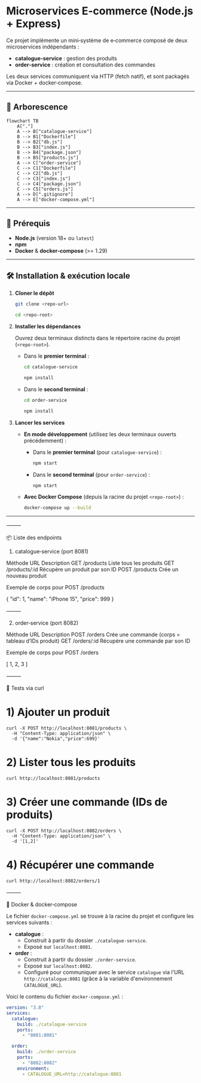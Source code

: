 # Microservices E‑commerce (Node.js + Express)

Ce projet implémente un mini‑système de e‑commerce composé de deux microservices indépendants :

- **catalogue‑service** : gestion des produits  
- **order‑service** : création et consultation des commandes

Les deux services communiquent via HTTP (fetch natif), et sont packagés via Docker + docker‑compose.

---

## 🌳 Arborescence

```mermaid
flowchart TB
    A["."] 
    A --> B["catalogue-service"]
    B --> B1["Dockerfile"]
    B --> B2["db.js"]
    B --> B3["index.js"]
    B --> B4["package.json"]
    B --> B5["products.js"]
    A --> C["order-service"]
    C --> C1["Dockerfile"]
    C --> C2["db.js"]
    C --> C3["index.js"]
    C --> C4["package.json"]
    C --> C5["orders.js"]
    A --> D[".gitignore"]
    A --> E["docker-compose.yml"]
```

---

## 🚀 Prérequis

- **Node.js** (version 18+ ou `latest`)  
- **npm**  
- **Docker** & **docker‑compose** (>= 1.29)

---

## 🛠 Installation & exécution locale

1.  **Cloner le dépôt**
    ```bash
    git clone <repo-url>
    ```
    ```bash
    cd <repo-root>
    ```

2.  **Installer les dépendances**

    Ouvrez deux terminaux distincts dans le répertoire racine du projet (`<repo-root>`).

    *   Dans le **premier terminal** :
        ```bash
        cd catalogue-service
        ```
        ```bash
        npm install
        ```
    *   Dans le **second terminal** :
        ```bash
        cd order-service
        ```
        ```bash
        npm install
        ```

3.  **Lancer les services**
    *   **En mode développement** (utilisez les deux terminaux ouverts précédemment) :

        *   Dans le **premier terminal** (pour `catalogue-service`) :
            ```bash
            npm start
            ```
        *   Dans le **second terminal** (pour `order-service`) :
            ```bash
            npm start
            ```

    *   **Avec Docker Compose** (depuis la racine du projet `<repo-root>`) :
        ```bash
        docker-compose up --build
        ```

---

⸻

📦 Liste des endpoints

1. catalogue‑service (port 8081)

Méthode	URL	Description
GET	/products	Liste tous les produits
GET	/products/:id	Récupère un produit par son ID
POST	/products	Crée un nouveau produit

Exemple de corps pour POST /products

{
    "id": 1,
    "name": "iPhone 15",
    "price": 999
}



⸻

2. order‑service (port 8082)

Méthode	URL	Description
POST	/orders	Crée une commande (corps = tableau d’IDs produit)
GET	/orders/:id	Récupère une commande par son ID

Exemple de corps pour POST /orders

[ 1, 2, 3 ]



⸻

🧪 Tests via curl

# 1) Ajouter un produit
```
curl -X POST http://localhost:8081/products \
  -H "Content-Type: application/json" \
  -d '{"name":"Nokia","price":699}'
```

# 2) Lister tous les produits
```
curl http://localhost:8081/products
```

# 3) Créer une commande (IDs de produits)
```
curl -X POST http://localhost:8082/orders \
  -H "Content-Type: application/json" \
  -d '[1,2]'
```
# 4) Récupérer une commande
```
curl http://localhost:8082/orders/1
```


⸻

🐳 Docker & docker‑compose

Le fichier `docker-compose.yml` se trouve à la racine du projet et configure les services suivants :

*   **catalogue** :
    *   Construit à partir du dossier `./catalogue-service`.
    *   Exposé sur `localhost:8081`.
*   **order** :
    *   Construit à partir du dossier `./order-service`.
    *   Exposé sur `localhost:8082`.
    *   Configuré pour communiquer avec le service `catalogue` via l'URL `http://catalogue:8081` (grâce à la variable d'environnement `CATALOGUE_URL`).

Voici le contenu du fichier `docker-compose.yml` :

```yaml
version: "3.8"
services:
  catalogue:
    build: ./catalogue-service
    ports:
      - "8081:8081"

  order:
    build: ./order-service
    ports:
      - "8082:8082"
    environment:
      - CATALOGUE_URL=http://catalogue:8081
```